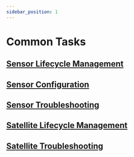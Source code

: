 ```yaml
---
sidebar_position: 1
---
```


# Common Tasks

## [Sensor Lifecycle Management](./sensor/sensor-mgmt.md)

## [Sensor Configuration](./sensor/sensor-configuration.mdx)

## [Sensor Troubleshooting](./sensor/sensor-troubleshoot.md)

## [Satellite Lifecycle Management](./satellite/satellite-mgmt.mdx)

## [Satellite Troubleshooting](./satellite/troubleshoot.md)
